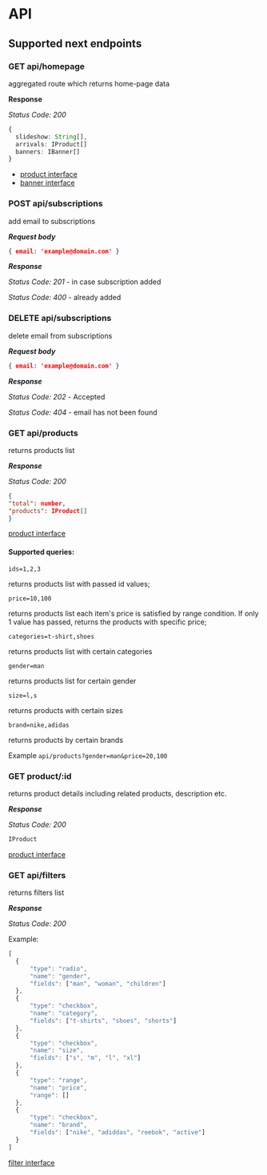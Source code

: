 # API

## Supported next endpoints
### GET api/homepage
aggregated route which returns home-page data

**Response**

*Status Code: 200*

```ts
{
  slideshow: String[],
  arrivals: IProduct[]  
  banners: IBanner[]
}
```

- [product interface](https://github.com/griddynamics/ui-intshp2-cp-okapi/blob/development/src/app/shared/interfaces/product.ts)
- [banner interface](https://github.com/griddynamics/ui-intshp2-cp-okapi/blob/development/src/app/shared/interfaces/index.ts)

### POST api/subscriptions
add email to subscriptions

***Request body***
```json
{ email: 'example@domain.com' }
```
***Response***

*Status Code: 201* - in case subscription added

*Status Code: 400* - already added

### DELETE api/subscriptions
delete email from subscriptions

***Request body***
```json
{ email: 'example@domain.com' }
```
***Response***

*Status Code: 202* - Accepted

*Status Code: 404* - email has not been found

### GET api/products
returns products list

***Response***

*Status Code: 200*

```json
{
"total": number,
"products": IProduct[]
}
```

[product interface](https://github.com/griddynamics/ui-intshp2-cp-okapi/blob/development/src/app/shared/interfaces/product.ts)

#### Supported queries:
`ids=1,2,3`

returns products list with passed id values;

`price=10,100`

returns products list each item's price is satisfied by range condition. If only 1 value has passed, returns the products with specific price;

`categories=t-shirt,shoes`

returns products list with certain categories

`gender=man`

returns products list for certain gender

`size=l,s`

returns products with certain sizes

`brand=nike,adidas`

returns products by certain brands

Example `api/products?gender=man&price=20,100`

### GET product/:id
returns product details including related products, description etc.

***Response***

*Status Code: 200*
```ts
IProduct
```

[product interface](https://github.com/griddynamics/ui-intshp2-cp-okapi/blob/development/src/app/shared/interfaces/product.ts)

### GET api/filters
returns filters list

***Response***

*Status Code: 200*

Example:
```ts
[
  {
      "type": "radio",
      "name": "gender",
      "fields": ["man", "woman", "children"]
  },
  {
      "type": "checkbox",
      "name": "category",
      "fields": ["t-shirts", "shoes", "shorts"]
  },
  {
      "type": "checkbox",
      "name": "size",
      "fields": ["s", "m", "l", "xl"]
  },
  {
      "type": "range",
      "name": "price",
      "range": []
  },
  {
      "type": "checkbox",
      "name": "brand",
      "fields": ["nike", "adiddas", "reebok", "active"]
  }
]
```

[filter interface](https://github.com/griddynamics/ui-intshp2-cp-okapi/blob/development/src/app/shared/interfaces/product.ts#L36)



